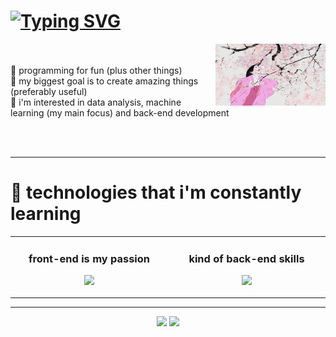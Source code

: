 #   [![Typing SVG](https://readme-typing-svg.herokuapp.com/?color=FFB6C1&size=35&center=true&vCenter=true&width=1000&lines=Hi,+Ana+Paula+Sousa+da+Silva+here+:%29)](https://git.io/typing-svg)


<img align="right" width="35%" src="https://github.com/kittycatgirl/kittycatgirl/blob/main/tumblr_0c86dd88d8d9d4be0096aa8c4ce5dbf3_f8d57ca0_640.webp"/>
<div style="display: inline_block"><br><br>
🌸 programming for fun (plus other things)<br>
🌸 my biggest goal is to create amazing things (preferably useful)<br>
🌸 i'm interested in data analysis, machine learning (my main focus) and back-end development
</div>

<br><br>

<hr>

# 🌱 technologies that i'm constantly learning 


<table align="center"><tr><td valign="top" width="33%">

### <div align="center">front-end is my passion</div>

<p align="center">
<img src="https://skillicons.dev/icons?i=js,html,css,django&theme=light&perline=3" />
</p>

</td><td valign="top" width="33%">

### <div align="center"> kind of back-end skills </div>

<p align="center">
<img src="https://skillicons.dev/icons?i=python,java,postgres&theme=dark&perline=3" />
</p>
</td></tr></table>

<hr>

<p align="center">
<img height="160em" src="https://github-readme-stats.vercel.app/api?username=kittycatgirl&show_icons=true&theme=ambient_gradient&include_all_commits=true&count_private=true"/> <img height="160em" src="https://github-readme-stats.vercel.app/api/top-langs/?username=kittycatgirl&layout=compact&langs_count=7&theme=ambient_gradient"/>
</p>








